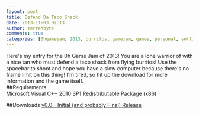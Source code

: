 ```yaml
---
layout: post
title: Defend Da Taco Shack
date: 2013-11-03 02:13
author: terrehbyte
comments: true
categories: [0hgamejam, 2013, burritos, gamejam, games, personal, software]
---
```

Here's my entry for the 0h Game Jam of 2013! You are a lone warrior of with a nice tan who must defend a taco shack from flying burritos! Use the spacebar to shoot and hope you have a slow computer because there's no frame limit on this thing! I'm tired, so hit up the download for more information and the game itself.  
##Requirements  
Microsoft Visual C++ 2010 SP1 Redistributable Package (x86)  

##Downloads
[v0.0 - Initial (and probably Final) Release](https://dl.dropboxusercontent.com/u/7545701/0hGameJam2013/DefendDaTacoShack%20-%20v0.0.zip)
